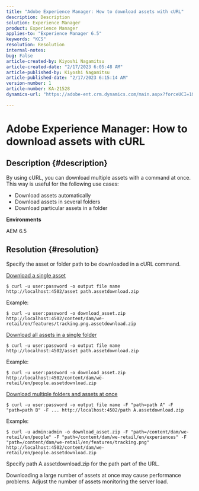```yaml
---
title: "Adobe Experience Manager: How to download assets with cURL"
description: Description
solution: Experience Manager
product: Experience Manager
applies-to: "Experience Manager 6.5"
keywords: "KCS"
resolution: Resolution
internal-notes: 
bug: False
article-created-by: Kiyoshi Nagamitsu
article-created-date: "2/17/2023 6:05:48 AM"
article-published-by: Kiyoshi Nagamitsu
article-published-date: "2/17/2023 6:15:14 AM"
version-number: 1
article-number: KA-21528
dynamics-url: "https://adobe-ent.crm.dynamics.com/main.aspx?forceUCI=1&pagetype=entityrecord&etn=knowledgearticle&id=0898611e-89ae-ed11-aad1-6045bd006d92"

---
```

# Adobe Experience Manager: How to download assets with cURL

## Description {#description}


By using cURL, you can download multiple assets with a command at once. This way is useful for the following use cases:

- Download assets automatically
- Download assets in several folders
- Download particular assets in a folder


<b>Environments</b>

AEM 6.5


## Resolution {#resolution}


Specify the asset or folder path to be downloaded in a cURL command.

<u>Download a single asset</u>


```
$ curl -u user:password -o output file name http://localhost:4502/asset path.assetdownload.zip
```


Example:


```
$ curl -u user:password -o download_asset.zip http://localhost:4502/content/dam/we-retail/en/features/tracking.png.assetdownload.zip
```


<u>Download all assets in a single folder</u>


```
$ curl -u user:password -o output file name http://localhost:4502/asset path.assetdownload.zip
```


Example:


```
$ curl -u user:password -o download_asset.zip http://localhost:4502/content/dam/we-retail/en/people.assetdownload.zip
```


<u>Download multiple folders and assets at once</u>


```
$ curl -u user:password -o output file name -F "path=path A" -F "path=path B" -F ... http://localhost:4502/path A.assetdownload.zip
```


Example:


```
$ curl -u admin:admin -o download_asset.zip -F "path=/content/dam/we-retail/en/people" -F "path=/content/dam/we-retail/en/experiences" -F "path=/content/dam/we-retail/en/features/tracking.png" http://localhost:4502/content/dam/we-retail/en/people.assetdownload.zip
```


Specify path A.assetdownload.zip for the path part of the URL.

Downloading a large number of assets at once may cause performance problems. Adjust the number of assets monitoring the server load.
